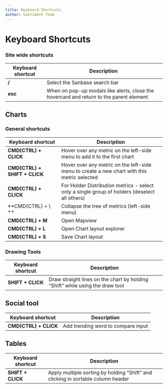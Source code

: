 ```yaml
---
title: Keyboard Shortcuts
author: Santiment Team
---
```

# Keyboard Shortcuts

### Site wide shortcuts

| Keyboard shortcut | Description
|-----------|------------
|**/** | Select the Sanbase search bar
|**esc** | When on pop-up modals like alerts, close the hovercard and return to the parent element

## Charts

### General shortcuts

| Keyboard shortcut | Description
|-----------|------------
|**CMD(CTRL) + CLICK** | Hover over any metric on the left-side menu to add it to the first chart
|**CMD(CTRL) + SHIFT + CLICK** | Hover over any metric on the left-side menu to create a new chart with this metric selected
|**CMD(CTRL) + CLICK** | For Holder Distribution metrics - select only a single group of holders (deselect all others)
|**CMD(CTRL) + \ ** | Collapse the tree of metrics (left-side menu)
|**CMD(CTRL) + M** | Open Mapview
|**CMD(CTRL) + L** | Open Chart layout explorer
|**CMD(CTRL) + S** | Save Chart layout

### Drawing Tools

| Keyboard shortcut | Description
|-----------|------------
|**SHIFT + CLICK** | Draw straight lines on the chart by holding “Shift” while using the draw tool

## Social tool

| Keyboard shortcut | Description
|-----------|------------
|**CMD(CTRL) + CLICK** | Add trending word to compare input

## Tables

| Keyboard shortcut | Description
|-----------|------------
|**SHIFT + CLICK** | Apply multiple sorting by holding “Shift” and clicking in sortable column header